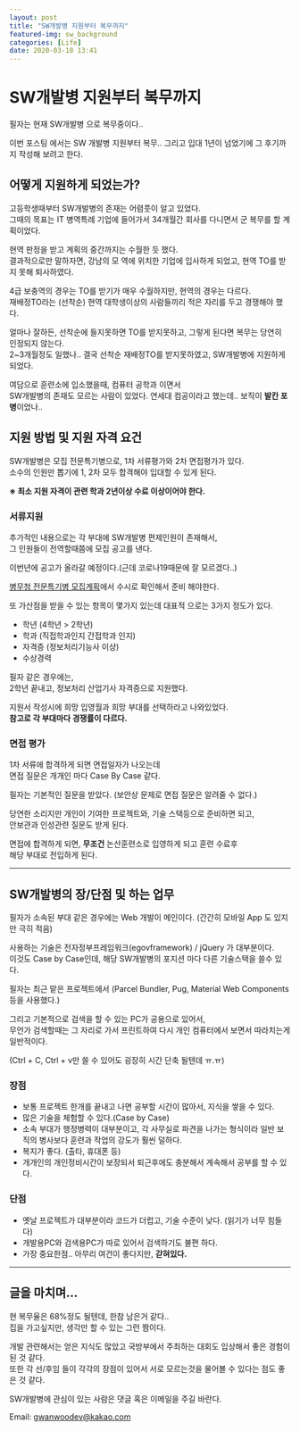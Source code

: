 ```yaml
---
layout: post
title: "SW개발병 지원부터 복무까지"
featured-img: sw_background
categories: [Life]
date: 2020-03-10 13:41
---
```


# SW개발병 지원부터 복무까지

필자는 현재 SW개발병 으로 복무중이다..

이번 포스팅 에서는 SW 개발병 지원부터 복무.. 그리고 입대 1년이 넘었기에 그 후기까지 작성해 보려고 한다.

## 어떻게 지원하게 되었는가?

고등학생때부터 SW개발병의 존재는 어렴풋이 알고 있었다.
<br>
그때의 목표는 IT 병역특례 기업에 들어가서 34개월간 회사를 다니면서 군 복무를 할 계획이었다. 

현역 판정을 받고 계획의 중간까지는 수월한 듯 했다.
<br>
결과적으로만 말하자면,
강남의 모 역에 위치한 기업에 입사하게 되었고, 현역 TO를 받지 못해 퇴사하였다.

4급 보충역의 경우는 TO를 받기가 매우 수월하지만, 현역의 경우는 다르다.
<br>
재배정TO라는 (선착순) 현역 대학생이상의 사람들끼리 적은 자리를 두고 경쟁해야 했다.

얼마나 잘하든, 선착순에 들지못하면 TO를 받지못하고, 그렇게 된다면 복무는 당연히 인정되지 않는다.
<br>
2~3개월정도 일했나.. 결국 선착순 재배정TO를 받지못하였고, SW개발병에 지원하게 되었다.

여담으로 훈련소에 입소했을때, 컴퓨터 공학과 이면서 
<br>
SW개발병의 존재도 모르는 사람이 있었다. 연세대 컴공이라고 했는데.. 보직이 <b>발칸 포병</b>이었나..


## 지원 방법 및 지원 자격 요건

SW개발병은 모집 전문특기병으로, 1차 서류평가와 2차 면접평가가 있다.
<br>
소수의 인원만 뽑기에 1, 2차 모두 합격해야 입대할 수 있게 된다.

<b>※ 최소 지원 자격이 관련 학과 2년이상 수료 이상이어야 한다.</b>

### 서류지원

추가적인 내용으로는 각 부대에 SW개발병 편제인원이 존재해서,
<br>
그 인원들이 전역할때쯤에 모집 공고를 낸다.

이번년에 공고가 올라갈 예정이다.(근데 코로나19때문에 잘 모르겠다..)

[병무청 전문특기병 모집계획](http://www.mma.go.kr/contents.do?mc=mma0000743)에서 수시로 확인해서 준비 해야한다.

또 가산점을 받을 수 있는 항목이 몇가지 있는데 대표적 으로는 3가지 정도가 있다.

* 학년 (4학년 > 2학년)
* 학과 (직접학과인지 간접학과 인지)
* 자격증 (정보처리기능사 이상)
* 수상경력

필자 같은 경우에는, 
<br>
2학년 끝내고, 정보처리 산업기사 자격증으로 지원했다.

지원서 작성시에 희망 입영월과 희망 부대를 선택하라고 나와있었다.
<br>
<b>참고로 각 부대마다 경쟁률이 다르다.</b>

### 면접 평가

1차 서류에 합격하게 되면 면접일자가 나오는데 
<br>
면접 질문은 개개인 마다 Case By Case 같다.

필자는 기본적인 질문을 받았다. (보안상 문제로 면접 질문은 알려줄 수 없다.)

당연한 소리지만 개인이 기여한 프로젝트와, 기술 스택등으로 준비하면 되고,
<br>
안보관과 인성관련 질문도 받게 된다.

면접에 합격하게 되면, <b>무조건</b> 논산훈련소로 입영하게 되고 훈련 수료후
<br>
해당 부대로 전입하게 된다.

***

## SW개발병의 장/단점 및 하는 업무

필자가 소속된 부대 같은 경우에는 Web 개발이 메인이다. (간간히 모바일 App 도 있지만 극히 적음)

사용하는 기술은 전자정부프레임워크(egovframework) / jQuery 가 대부분이다.
<br>
이것도 Case by Case인데, 해당 SW개발병의 포지션 마다 다른 기술스택을 쓸수 있다.

필자는 최근 맡은 프로젝트에서 (Parcel Bundler, Pug, Material Web Components 등을 사용했다.)

그리고 기본적으로 검색을 할 수 있는 PC가 공용으로 있어서,
<br>
무언가 검색할때는 그 자리로 가서 프린트하여 다시 개인 컴퓨터에서 보면서 따라치는게 일반적이다.

(Ctrl + C, Ctrl + v만 쓸 수 있어도 굉장히 시간 단축 될텐데 ㅠ.ㅠ)

### 장점 

* 보통 프로젝트 한개를 끝내고 나면 공부할 시간이 많아서, 지식을 쌓을 수 있다.
* 많은 기술을 체험할 수 있다.(Case by Case)
* 소속 부대가 행정병력이 대부분이고, 각 사무실로 파견을 나가는 형식이라 일반 보직의 병사보다 훈련과 작업의 강도가 훨씬 덜하다.
* 복지가 좋다. (출타, 휴대폰 등)
* 개개인의 개인정비시간이 보장되서 퇴근후에도 충분해서 계속해서 공부를 할 수 있다.

### 단점

* 옛날 프로젝트가 대부분이라 코드가 더럽고, 기술 수준이 낮다. (읽기가 너무 힘들다)
* 개발용PC와 검색용PC가 따로 있어서 검색하기도 불편 하다.
* 가장 중요한점.. 아무리 여건이 좋다지만, <b>갇혀있다.</b>

***

## 글을 마치며...

현 복무율은 68%정도 될텐데, 한참 남은거 같다..
<br>
집을 가고싶지만, 생각만 할 수 있는 그런 짬이다.

개발 관련해서는 얻은 지식도 많았고 국방부에서 주최하는 대회도 입상해서 좋은 경험이 된 것 같다.
<br>
또한 각 선/후임 들이 각각의 장점이 있어서 서로 모르는것을 물어볼 수 있다는 점도 좋은 것 같다.

SW개발병에 관심이 있는 사람은 댓글 혹은 이메일을 주길 바란다.

Email: gwanwoodev@kakao.com
